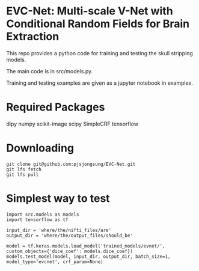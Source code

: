 # EVC-Net: Multi-scale V-Net with Conditional Random Fields for Brain Extraction

This repo provides a python code for training and testing the skull stripping models.

The main code is in src/models.py.

Training and testing examples are given as a jupyter notebook in examples.

# Required Packages
dipy
numpy
scikit-image
scipy
SimpleCRF
tensorflow

# Downloading
```
git clone git@github.com:pjsjongsung/EVC-Net.git
git lfs fetch
git lfs pull
```

# Simplest way to test
```
import src.models as models
import tensorflow as tf

input_dir = 'where/the/nifti_files/are'
output_dir = 'where/the/output_files/should_be'

model = tf.keras.models.load_model('trained_models/evnet/', custom_objects={'dice_coef': models.dice_coef})
models.test_model(model, input_dir, output_dir, batch_size=1, model_type='evcnet', crf_param=None)
```
